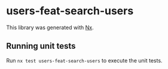 # users-feat-search-users

This library was generated with [Nx](https://nx.dev).

## Running unit tests

Run `nx test users-feat-search-users` to execute the unit tests.
